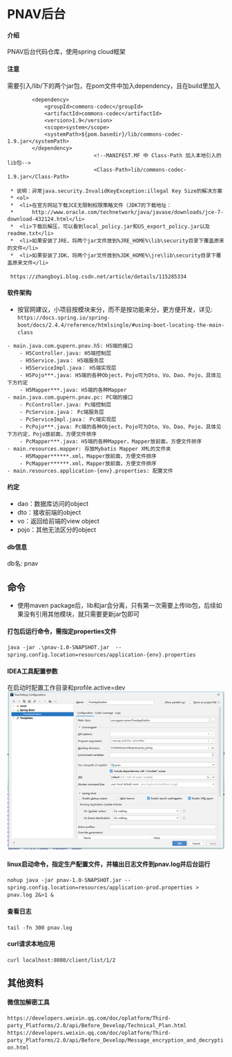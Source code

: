 # PNAV后台

#### 介绍
PNAV后台代码仓库，使用spring cloud框架

#### 注意
需要引入/lib/下的两个jar包，在pom文件中加入dependency，且在build里加入
```
		<dependency>
			<groupId>commons-codec</groupId>
			<artifactId>commons-codec</artifactId>
			<version>1.9</version>
			<scope>system</scope>
			<systemPath>${pom.basedir}/lib/commons-codec-1.9.jar</systemPath>
		</dependency>
							<!--MANIFEST.MF 中 Class-Path 加入本地引入的lib包-->
							<Class-Path>lib/commons-codec-1.9.jar</Class-Path>

 * 说明：异常java.security.InvalidKeyException:illegal Key Size的解决方案
 * <ol>
 * 	<li>在官方网站下载JCE无限制权限策略文件（JDK7的下载地址：
 *      http://www.oracle.com/technetwork/java/javase/downloads/jce-7-download-432124.html</li>
 * 	<li>下载后解压，可以看到local_policy.jar和US_export_policy.jar以及readme.txt</li>
 * 	<li>如果安装了JRE，将两个jar文件放到%JRE_HOME%\lib\security目录下覆盖原来的文件</li>
 * 	<li>如果安装了JDK，将两个jar文件放到%JDK_HOME%\jre\lib\security目录下覆盖原来文件</li>
 
 https://zhangboyi.blog.csdn.net/article/details/115285334
```
#### 软件架构
- 按官网建议，小项目按模块来分，而不是按功能来分，更方便开发，详见: `https://docs.spring.io/spring-boot/docs/2.4.4/reference/htmlsingle/#using-boot-locating-the-main-class`
```
- main.java.com.gupern.pnav.h5: H5端的接口
    - H5Controller.java: H5端控制层
    - H5Service.java： H5端服务层
    - H5ServiceImpl.java： H5端实现层
    - H5Pojo***.java: H5端的各种Object，Pojo可为Dto、Vo、Dao、Pojo，具体见下方约定
    - H5Mapper***.java: H5端的各种Mapper
- main.java.com.gupern.pnav.pc: PC端的接口
    - PcController.java: Pc端控制层
    - PcService.java： Pc端服务层
    - PcServiceImpl.java： Pc端实现层
    - PcPojo***.java: Pc端的各种Object，Pojo可为Dto、Vo、Dao、Pojo，具体见下方约定，Pojo放前面，方便文件排序
    - PcMapper***.java: H5端的各种Mapper，Mapper放前面，方便文件排序
- main.resources.mapper: 存放Mybatis Mapper XML的文件夹
    - H5Mapper******.xml，Mapper放前面，方便文件排序
    - PcMapper******.xml，Mapper放前面，方便文件排序
- main.resources.application-{env}.properties: 配置文件
```

#### 约定
- dao：数据库访问的object
- dto：接收前端的object
- vo：返回给前端的view object
- pojo：其他无法区分的object

#### db信息
db名: pnav

## 命令
- 使用maven package后，lib和jar会分离，只有第一次需要上传lib包，后续如果没有引用其他模块，就只需要更新jar包即可

#### 打包后运行命令，需指定properties文件
`java -jar .\pnav-1.0-SNAPSHOT.jar  --spring.config.location=resources/application-{env}.properties`
#### IDEA工具配置参数
在启动时配置工作目录和profile.active=dev
![idea配置图片](doc/idea-config.png)
#### linux启动命令，指定生产配置文件，并输出日志文件到pnav.log并后台运行
`nohup java -jar pnav-1.0-SNAPSHOT.jar --spring.config.location=resources/application-prod.properties > pnav.log 2&>1 &`
#### 查看日志
`tail -fn 300 pnav.log`
#### curl请求本地应用
`curl localhost:8080/client/list/1/2`



## 其他资料
#### 微信加解密工具
`https://developers.weixin.qq.com/doc/oplatform/Third-party_Platforms/2.0/api/Before_Develop/Technical_Plan.html`
`https://developers.weixin.qq.com/doc/oplatform/Third-party_Platforms/2.0/api/Before_Develop/Message_encryption_and_decryption.html`